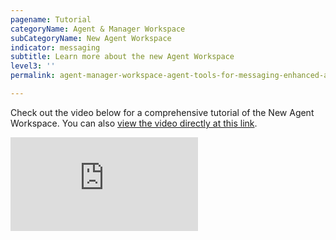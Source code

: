 ```yaml
---
pagename: Tutorial
categoryName: Agent & Manager Workspace
subCategoryName: New Agent Workspace
indicator: messaging
subtitle: Learn more about the new Agent Workspace
level3: ''
permalink: agent-manager-workspace-agent-tools-for-messaging-enhanced-agent-workspace-for-messaging-tutorial.html

---
```


Check out the video below for a comprehensive tutorial of the New Agent Workspace. You can also [view the video directly at this link](https://vimeo.com/357193087/7d6d59ca85).

<iframe style="max-width: 750px;" src="https://player.vimeo.com/video/357193087" frameborder="0" webkitallowfullscreen mozallowfullscreen allowfullscreen></iframe>
